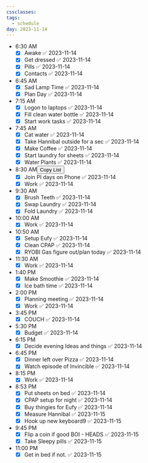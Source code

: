 ```yaml
---
cssclasses: 
tags:
  - schedule
day: 2023-11-14
---
```


- <span class="green">6:30 AM</span>
	- [x] Awake ✅ 2023-11-14
	- [x] Get dressed ✅ 2023-11-14
	- [x] Pills ✅ 2023-11-14
	- [x] Contacts ✅ 2023-11-14
- <span class="green">6:45 AM</span>
	- [x] Sad Lamp Time ✅ 2023-11-14
	- [x] Plan Day ✅ 2023-11-14
- <span class="green">7:15 AM</span>
	- [x] Logon to laptops ✅ 2023-11-14
	- [x] Fill clean water bottle ✅ 2023-11-14
	- [x] Start work tasks ✅ 2023-11-14
- <span class="green">7:45 AM</span>
	- [x] Cat water ✅ 2023-11-14
	- [x] Take Hannibal outside for a sec ✅ 2023-11-14
	- [x] Make Coffee ✅ 2023-11-14
	- [x] Start laundry for sheets ✅ 2023-11-14
	- [x] Water Plants ✅ 2023-11-14
- <span class="green">8:30 AM</span><button onclick="copyList()"> Copy List</button>
	- [x] Join PI days on Phone ✅ 2023-11-14
	- [x] Work ✅ 2023-11-14
- <span class="green">9:30 AM</span>
	- [x] Brush Teeth ✅ 2023-11-14
	- [x] Swap Laundry ✅ 2023-11-14
	- [x] Fold Laundry ✅ 2023-11-14
- <span class="green">10:00 AM</span>
	- [x] Work ✅ 2023-11-14
- <span class="green">10:50 AM</span>
	- [x] Setup Eufy ✅ 2023-11-14
	- [x] Clean CPAP ✅ 2023-11-14
	- [x] RYOBI Gas figure out/plan today ✅ 2023-11-14
- <span class="green">11:30 AM</span>
	- [x] Work ✅ 2023-11-14
- <span class="green">1:40 PM</span>
	- [x] Make Smoothie ✅ 2023-11-14
	- [x] Ice bath time ✅ 2023-11-14
- <span class="green">2:00 PM</span>
	- [x] Planning meeting ✅ 2023-11-14
	- [x] Work ✅ 2023-11-14
- <span class="green">3:45 PM</span>
	- [x] COUCH ✅ 2023-11-14
- <span class="green">5:30 PM</span>
	- [x] Budget ✅ 2023-11-14
- <span class="green">6:15 PM</span>
	- [x] Decide evening Ideas and things ✅ 2023-11-14
- <span class="green">6:45 PM</span>
	- [x] Dinner left over Pizza ✅ 2023-11-14
	- [x] Watch episode of Invincible ✅ 2023-11-14
- <span class="green">8:15 PM</span>
	- [x] Work ✅ 2023-11-14
- <span class="green">8:53 PM</span>
	- [x] Put sheets on bed ✅ 2023-11-14
	- [x] CPAP setup for night ✅ 2023-11-14
	- [x] Buy thingies for Eufy ✅ 2023-11-14
	- [x] Measure Hannibal ✅ 2023-11-15
	- [x] Hook up new keyboard9 ✅ 2023-11-15
- <span class="green">9:45 PM</span>
	- [x] Flip a coin if good BOI - HEADS ✅ 2023-11-15
	- [x] Take Sleepy pills ✅ 2023-11-15
- <span class="green">11:00 PM</span>
	- [x] Get in bed if not. ✅ 2023-11-15
